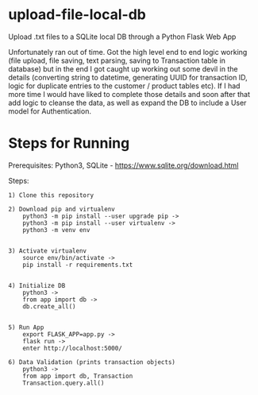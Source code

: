 # upload-file-local-db
Upload .txt files to a SQLite local DB through a Python Flask Web App

Unfortunately ran out of time. Got the high level end to end logic working (file upload, file saving, text parsing, saving to Transaction table in database) but in the end I got caught up working out some devil in the details (converting string to datetime, generating UUID for transaction ID, logic for duplicate entries to the customer / product tables etc). If I had more time I would have liked to complete those details and soon after that add logic to cleanse the data, as well as expand the DB to include a User model for Authentication.

# Steps for Running
Prerequisites:
	Python3,
	SQLite - https://www.sqlite.org/download.html

Steps:

	1) Clone this repository

	2) Download pip and virtualenv
		python3 -m pip install --user upgrade pip ->
		python3 -m pip install --user virtualenv -> 
		python3 -m venv env 
	

	3) Activate virtualenv
		source env/bin/activate -> 
		pip install -r requirements.txt 
	

	4) Initialize DB
		python3 -> 
		from app import db -> 
		db.create_all()	
	

	5) Run App
		export FLASK_APP=app.py -> 
		flask run -> 
		enter http://localhost:5000/

	6) Data Validation (prints transaction objects)
		python3 ->
		from app import db, Transaction
		Transaction.query.all()

